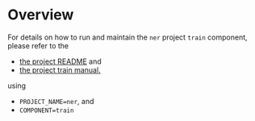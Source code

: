 # Overview

For details on how to run and maintain the `ner` project `train` component, please refer
to the
- [the project README](../README.md) and
- [the project train manual.](../../manuals/01_train.md)

using

- `PROJECT_NAME=ner`, and
- `COMPONENT=train`
